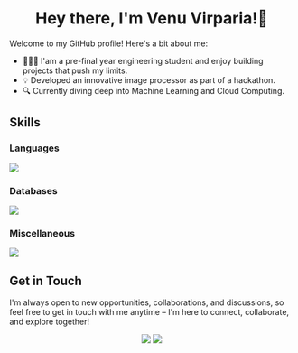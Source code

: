 <div align="center">
  
# Hey there, I'm Venu Virparia!👋
  
</div>

Welcome to my GitHub profile! Here's a bit about me:

- 👩🏻‍💻 I'am a pre-final year engineering student and enjoy building projects that push my limits.
- 💡 Developed an innovative image processor as part of a hackathon.
- 🔍 Currently diving deep into Machine Learning and Cloud Computing.


<!--## Projects

<details>
  <summary> Image Processor </summary>
  This innovative image processor, built with HTML, CSS, and JavaScript, tackles your image management struggles. Forget juggling separate tools for format conversion and compression - this user-friendly solution seamlessly handles both tasks in one go. Convert and compress your images with ease, saving you valuable time and storage space.<br><br>
  
  [Check out the website](https://nandrabadiya.github.io/Image-Processor/) <br>
  [See Repository](https://github.com/flute-v/Image-Processor)<br>
</details>

<details>
  <summary>Smart City Management System</summary>  
  A Database Management System that tackles the challenges of modern city life by building a central data hub. Imagine a system that streamlines traffic flow, optimizes energy use, and connects residents to vital services - all powered by PostgreSQL, a powerful relational database.
</details>

<details>
  <summary>Hungry Birds</summary>  
  It isn't your average static website. It's a vibrant online community that awakens your inner chef! Dive into delicious recipes, explore engaging food blogs, and discover captivating short cooking videos - all beautifully presented with the magic of HTML, CSS, and JavaScript.
</details>

Feel free to explore my repositories to see more of my work!

<details>
  <summary>-->
    
## Skills
<!-- </summary> -->

### Languages
![](https://skillicons.dev/icons?i=c,cpp,py,java,html,css,js&perline=11&theme=dark)

### Databases
![](https://skillicons.dev/icons?i=mysql,postgres&perline=11&theme=dark)

### Miscellaneous
![](https://skillicons.dev/icons?i=md,aws&perline=11&theme=dark)
</details>


<!-- <details>
  <summary>
    
## 📊 GitHub Commit Stats 
____
</summary>

This section provides insights into my GitHub activity.

<div align="center">
  <img src="http://github-profile-summary-cards.vercel.app/api/cards/profile-details?username=flute-v&theme=dark"><br>
  <img src="http://github-profile-summary-cards.vercel.app/api/cards/most-commit-language?username=flute-v&theme=dark">&nbsp;&nbsp;
  <img src="http://github-profile-summary-cards.vercel.app/api/cards/stats?username=flute-v&theme=dark">
</div>
</details> -->

## Get in Touch

I'm always open to new opportunities, collaborations, and discussions, so feel free to get in touch with me anytime – I'm here to connect, collaborate, and explore together!

<div align="center">
  <a href="https://github.com/flute-v" target="_blank" rel="noreferrer"><img src="https://skillicons.dev/icons?i=github" /></a>
  <a href="https://www.linkedin.com/in/venu-virparia/" target="_blank" rel="noreferrer"><img src="https://skillicons.dev/icons?i=linkedin" /></a> 
</div>
